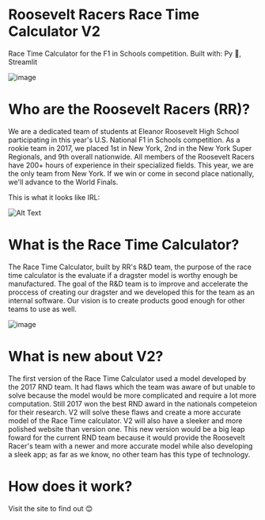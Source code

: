 # Roosevelt Racers Race Time Calculator V2

Race Time Calculator for the F1 in Schools competition.
Built with: Py 🐍, Streamlit

![image](https://user-images.githubusercontent.com/65325330/145687364-e29bea4a-81fe-4cdd-abcf-32a9a2add9e1.png)

# Who are the Roosevelt Racers (RR)?

We are a dedicated team of students at Eleanor Roosevelt High School participating in this year's U.S. National F1 in Schools competition. As a rookie team in 2017, we placed 1st in New York, 2nd in the New York Super Regionals, and 9th overall nationwide. All members of the Roosevelt Racers have 200+ hours of experience in their specialized fields. This year, we are the only team from New York. If we win or come in second place nationally, we'll advance to the World Finals.

This is what it looks like IRL:

![Alt Text](https://media.giphy.com/media/SCuZ1vPVJXdi2e95Hc/giphy.gif)

# What is the Race Time Calculator?

The Race Time Calculator, built by RR's R&D team, the purpose of the race time calculator is the evaluate if a dragster model is worthy enough be manufactured. The goal of the R&D team is to improve and accelerate the proccess of creating our dragster and we developed this for the team as an internal software. Our vision is to create products good enough for other teams to use as well.

![image](https://user-images.githubusercontent.com/65325330/145687502-010de8e2-9607-4480-90bd-4636e97b79c9.png)

# What is new about V2?

The first version of the Race Time Calculator used a model developed by the 2017 RND team. It had flaws which the team was aware of but unable to solve because the model would be more complicated and require a lot more computation. Still 2017 won the best RND award in the nationals competeion for their research.
V2 will solve these flaws and create a more accurate model of the Race Time calculator. V2 will also have a sleeker and more polished website than version one. This new version would be a big leap foward for the current RND team because it would provide the Roosevelt Racer's team with a newer and more accurate model while also developing a sleek app; as far as we know, no other team has this type of technology.


# How does it work?

Visit the site to find out 😊


